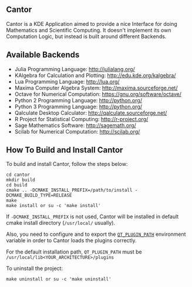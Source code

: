 ## Cantor

Cantor is a KDE Application aimed to provide a nice Interface
for doing Mathematics and Scientific Computing. It doesn't implement
its own Computation Logic, but instead is built around different
Backends.

## Available Backends

- Julia Programming Language: http://julialang.org/
- KAlgebra for Calculation and Plotting: http://edu.kde.org/kalgebra/
- Lua Programming Language: http://lua.org/
- Maxima Computer Algebra System: http://maxima.sourceforge.net/
- Octave for Numerical Computation: https://gnu.org/software/octave/
- Python 2 Programming Language: http://python.org/
- Python 3 Programming Language: http://python.org/
- Qalculate Desktop Calculator: http://qalculate.sourceforge.net/
- R Project for Statistical Computing: http://r-project.org/
- Sage Mathematics Software: http://sagemath.org/
- Scilab for Numerical Computation: http://scilab.org/

## How To Build and Install Cantor

To build and install Cantor, follow the steps below:

```
cd cantor
mkdir build
cd build
cmake .. -DCMAKE_INSTALL_PREFIX=/path/to/install -DCMAKE_BUILD_TYPE=RELEASE
make
make install or su -c 'make install'
```

If `-DCMAKE_INSTALL_PREFIX` is not used, Cantor will be installed in
default cmake install directory (`/usr/local/` usually).

Also, you need to configure and to export the
[`QT_PLUGIN_PATH`](http://doc.qt.io/qt-5/deployment-plugins.html#the-plugin-directory)
environment variable in order to Cantor loads the plugins correctly.

For the default installation path, `QT_PLUGIN_PATH` must be `/usr/local/lib<YOUR_ARCHITECTURE>/plugins`

To uninstall the project:

```make uninstall or su -c 'make uninstall'```
